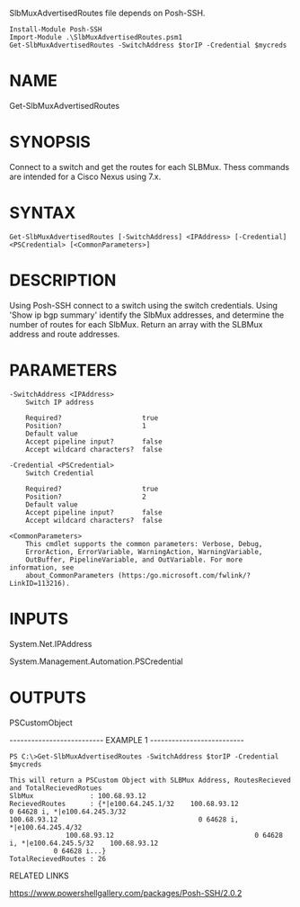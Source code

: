SlbMuxAdvertisedRoutes file depends on Posh-SSH.
```
Install-Module Posh-SSH
Import-Module .\SlbMuxAdvertisedRoutes.psm1
Get-SlbMuxAdvertisedRoutes -SwitchAddress $torIP -Credential $mycreds
```

# NAME

Get-SlbMuxAdvertisedRoutes

# SYNOPSIS

Connect to a switch and get the routes for each SLBMux.  Thess commands are intended for a Cisco Nexus using 7.x.


# SYNTAX

    Get-SlbMuxAdvertisedRoutes [-SwitchAddress] <IPAddress> [-Credential] <PSCredential> [<CommonParameters>]


# DESCRIPTION
Using Posh-SSH connect to a switch using the switch credentials.
Using 'Show ip bgp summary' identify the SlbMux addresses, and determine the number of routes for each SlbMux.
Return an array with the SLBMux address and route addresses.


# PARAMETERS
    -SwitchAddress <IPAddress>
        Switch IP address

        Required?                    true
        Position?                    1
        Default value
        Accept pipeline input?       false
        Accept wildcard characters?  false
        
    -Credential <PSCredential>
        Switch Credential

        Required?                    true
        Position?                    2
        Default value
        Accept pipeline input?       false
        Accept wildcard characters?  false

    <CommonParameters>
        This cmdlet supports the common parameters: Verbose, Debug,
        ErrorAction, ErrorVariable, WarningAction, WarningVariable,
        OutBuffer, PipelineVariable, and OutVariable. For more information, see
        about_CommonParameters (https:/go.microsoft.com/fwlink/?LinkID=113216).

# INPUTS

System.Net.IPAddress

System.Management.Automation.PSCredential

# OUTPUTS
PSCustomObject

-------------------------- EXAMPLE 1 --------------------------
    
    PS C:\>Get-SlbMuxAdvertisedRoutes -SwitchAddress $torIP -Credential $mycreds
    
    This will return a PSCustom Object with SLBMux Address, RoutesRecieved and TotalRecievedRotues
    SlbMux              : 100.68.93.12
    RecievedRoutes      : {*|e100.64.245.1/32    100.68.93.12                                   0 64628 i, *|e100.64.245.3/32
    100.68.93.12                                   0 64628 i, *|e100.64.245.4/32
                  100.68.93.12                                   0 64628 i, *|e100.64.245.5/32    100.68.93.12
               0 64628 i...}
    TotalRecievedRoutes : 26

RELATED LINKS

https://www.powershellgallery.com/packages/Posh-SSH/2.0.2